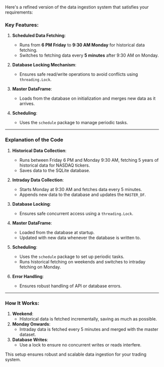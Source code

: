 Here's a refined version of the data ingestion system that satisfies your requirements:

### Key Features:
1. **Scheduled Data Fetching**:
   - Runs from **6 PM Friday** to **9:30 AM Monday** for historical data fetching.
   - Switches to fetching data every **5 minutes** after 9:30 AM on Monday.
   
2. **Database Locking Mechanism**:
   - Ensures safe read/write operations to avoid conflicts using `threading.Lock`.

3. **Master DataFrame**:
   - Loads from the database on initialization and merges new data as it arrives.

4. **Scheduling**:
   - Uses the `schedule` package to manage periodic tasks.

---

### Explanation of the Code

1. **Historical Data Collection**:
   - Runs between Friday 6 PM and Monday 9:30 AM, fetching 5 years of historical data for NASDAQ tickers.
   - Saves data to the SQLite database.

2. **Intraday Data Collection**:
   - Starts Monday at 9:30 AM and fetches data every 5 minutes.
   - Appends new data to the database and updates the `MASTER_DF`.

3. **Database Locking**:
   - Ensures safe concurrent access using a `threading.Lock`.

4. **Master DataFrame**:
   - Loaded from the database at startup.
   - Updated with new data whenever the database is written to.

5. **Scheduling**:
   - Uses the `schedule` package to set up periodic tasks.
   - Runs historical fetching on weekends and switches to intraday fetching on Monday.

6. **Error Handling**:
   - Ensures robust handling of API or database errors.

---

### How It Works:
1. **Weekend**:
   - Historical data is fetched incrementally, saving as much as possible.
2. **Monday Onwards**:
   - Intraday data is fetched every 5 minutes and merged with the master dataset.
3. **Database Writes**:
   - Use a lock to ensure no concurrent writes or reads interfere.

This setup ensures robust and scalable data ingestion for your trading system.